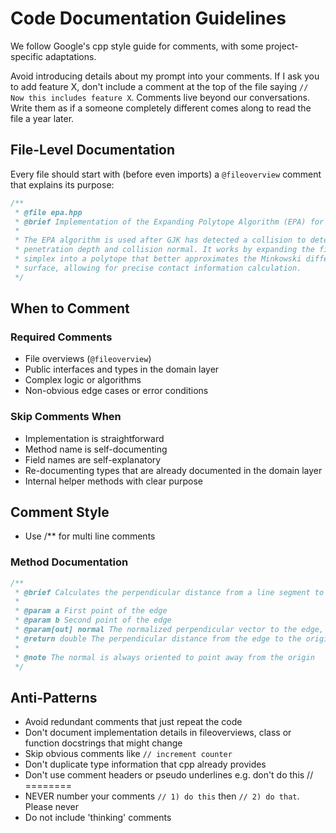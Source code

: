 # Code Documentation Guidelines

We follow Google's cpp style guide for comments, with some project-specific adaptations.

Avoid introducing details about my prompt into your comments. If I ask you to add feature X, don't include a comment at the top
of the file saying `// Now this includes feature X`. Comments live beyond our conversations. Write them as if a someone completely
different comes along to read the file a year later.

## File-Level Documentation

Every file should start with (before even imports) a `@fileoverview` comment that explains its purpose:

```cpp
/**
 * @file epa.hpp
 * @brief Implementation of the Expanding Polytope Algorithm (EPA) for collision resolution
 *
 * The EPA algorithm is used after GJK has detected a collision to determine the
 * penetration depth and collision normal. It works by expanding the final GJK
 * simplex into a polytope that better approximates the Minkowski difference
 * surface, allowing for precise contact information calculation.
 */

```

## When to Comment

### Required Comments
- File overviews (`@fileoverview`)
- Public interfaces and types in the domain layer
- Complex logic or algorithms
- Non-obvious edge cases or error conditions

### Skip Comments When
- Implementation is straightforward
- Method name is self-documenting
- Field names are self-explanatory
- Re-documenting types that are already documented in the domain layer
- Internal helper methods with clear purpose

## Comment Style

- Use /** for multi line comments

### Method Documentation
```cpp
/**
 * @brief Calculates the perpendicular distance from a line segment to the origin
 * 
 * @param a First point of the edge
 * @param b Second point of the edge
 * @param[out] normal The normalized perpendicular vector to the edge, pointing away from origin
 * @return double The perpendicular distance from the edge to the origin
 * 
 * @note The normal is always oriented to point away from the origin
 */
```

## Anti-Patterns

- Avoid redundant comments that just repeat the code
- Don't document implementation details in fileoverviews, class or function docstrings that might change
- Skip obvious comments like `// increment counter`
- Don't duplicate type information that cpp already provides
- Don't use comment headers or pseudo underlines e.g. don't do this // ========
- NEVER number your comments `// 1) do this` then `// 2) do that`. Please never
- Do not include 'thinking' comments

